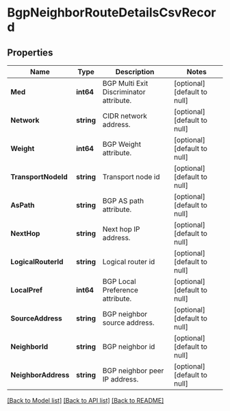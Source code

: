 # BgpNeighborRouteDetailsCsvRecord

## Properties
Name | Type | Description | Notes
------------ | ------------- | ------------- | -------------
**Med** | **int64** | BGP Multi Exit Discriminator attribute. | [optional] [default to null]
**Network** | **string** | CIDR network address. | [optional] [default to null]
**Weight** | **int64** | BGP Weight attribute. | [optional] [default to null]
**TransportNodeId** | **string** | Transport node id | [optional] [default to null]
**AsPath** | **string** | BGP AS path attribute. | [optional] [default to null]
**NextHop** | **string** | Next hop IP address. | [optional] [default to null]
**LogicalRouterId** | **string** | Logical router id | [optional] [default to null]
**LocalPref** | **int64** | BGP Local Preference attribute. | [optional] [default to null]
**SourceAddress** | **string** | BGP neighbor source address. | [optional] [default to null]
**NeighborId** | **string** | BGP neighbor id | [optional] [default to null]
**NeighborAddress** | **string** | BGP neighbor peer IP address. | [optional] [default to null]

[[Back to Model list]](../README.md#documentation-for-models) [[Back to API list]](../README.md#documentation-for-api-endpoints) [[Back to README]](../README.md)

